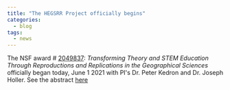 ```yaml
---
title: "The HEGSRR Project officially begins"
categories:
  - blog
tags:
  - news
---
```


The NSF award # [2049837](https://www.nsf.gov/awardsearch/showAward?AWD_ID=2049837):
*Transforming Theory and STEM Education Through Reproductions and Replications in the Geographical Sciences* officially began today, June 1 2021 with PI's Dr. Peter Kedron and Dr. Joseph Holler. See the abstract [here](about)
